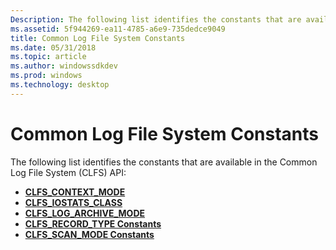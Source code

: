 ```yaml
---
Description: The following list identifies the constants that are available in the Common Log File System (CLFS) API
ms.assetid: 5f944269-ea11-4785-a6e9-735dedce9049
title: Common Log File System Constants
ms.date: 05/31/2018
ms.topic: article
ms.author: windowssdkdev
ms.prod: windows
ms.technology: desktop
---
```


# Common Log File System Constants

The following list identifies the constants that are available in the Common Log File System (CLFS) API:

-   [**CLFS\_CONTEXT\_MODE**](/windows/win32/Clfs/ne-clfs-_clfs_context_mode?branch=master)
-   [**CLFS\_IOSTATS\_CLASS**](/windows/win32/Clfs/ne-clfs-_clfs_iostats_class?branch=master)
-   [**CLFS\_LOG\_ARCHIVE\_MODE**](/windows/win32/Clfs/ne-clfs-_clfs_log_archive_mode?branch=master)
-   [**CLFS\_RECORD\_TYPE Constants**](clfs-record-type-constants.md)
-   [**CLFS\_SCAN\_MODE Constants**](clfs-scan-mode-constants.md)

 

 



